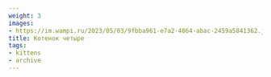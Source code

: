 ```yaml
---
weight: 3
images:
- https://im.wampi.ru/2023/05/03/9fbba961-e7a2-4864-abac-2459a5841362.jpg
title: Котенок четыре
tags:
- kittens
- archive
---
```

